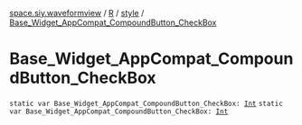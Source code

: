 [space.siy.waveformview](../../index.md) / [R](../index.md) / [style](index.md) / [Base_Widget_AppCompat_CompoundButton_CheckBox](./-base_-widget_-app-compat_-compound-button_-check-box.md)

# Base_Widget_AppCompat_CompoundButton_CheckBox

`static var Base_Widget_AppCompat_CompoundButton_CheckBox: `[`Int`](https://kotlinlang.org/api/latest/jvm/stdlib/kotlin/-int/index.html)
`static var Base_Widget_AppCompat_CompoundButton_CheckBox: `[`Int`](https://kotlinlang.org/api/latest/jvm/stdlib/kotlin/-int/index.html)